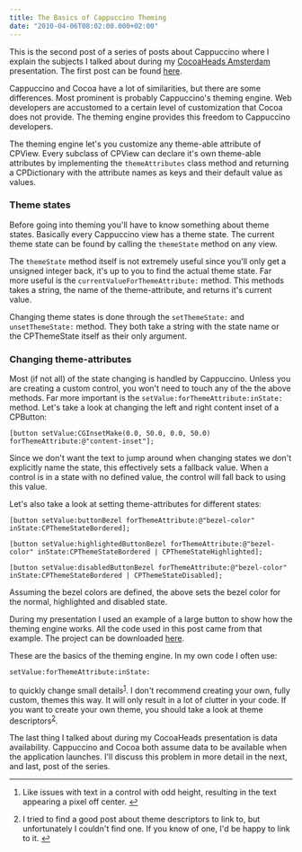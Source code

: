 ```yaml
---
title: The Basics of Cappuccino Theming
date: "2010-04-06T08:02:00.000+02:00"
---
```


<p>This is the second post of a series of posts about Cappuccino where I explain the subjects I talked about during my <a href="http://www.cocoaheads.nl">CocoaHeads Amsterdam</a> presentation. The first post can be found <a href="http://www.annema.me/blog/post/objective-j-explained-brtoll-free-bridges">here</a>.</p>
<p>Cappuccino and Cocoa have a lot of similarities, but there are some differences. Most prominent is probably Cappuccino's theming engine. Web developers are accustomed to a certain level of customization that Cocoa does not provide. The theming engine provides this freedom to Cappuccino developers. </p>
<p>The theming engine let's you customize any theme-able attribute of CPView. Every subclass of CPView can declare it's own theme-able attributes by implementing the <code>themeAttributes</code> class method and returning a CPDictionary with the attribute names as keys and their default value as values.</p>
<h3>Theme states</h3>
<p>Before going into theming you'll have to know something about theme states. Basically every Cappuccino view has a theme state. The current theme state can be found by calling the <code>themeState</code> method on any view.</p>
<p>The <code>themeState</code> method itself is not extremely useful since you'll only get a unsigned integer back, it's up to you to find the actual theme state. Far more useful is the <code>currentValueForThemeAttribute:</code> method. This methods takes a string, the name of the theme-attribute, and returns it's current value.</p>
<p>Changing theme states is done through the <code>setThemeState:</code> and <code>unsetThemeState:</code> method. They both take a string with the state name or the CPThemeState itself as their only argument.</p>
<h3>Changing theme-attributes</h3>
<p>Most (if not all) of the state changing is handled by Cappuccino. Unless you are creating a custom control, you won't need to touch any of the the above methods. Far more important is the <code>setValue:forThemeAttribute:inState:</code> method. Let's take a look at changing the left and right content inset of a CPButton:</p>

```objc
[button setValue:CGInsetMake(0.0, 50.0, 0.0, 50.0) forThemeAttribute:@"content-inset"];
```

<p>Since we don't want the text to jump around when changing states we don't explicitly name the state, this effectively sets a fallback value. When a control is in a state with no defined value, the control will fall back to using this value. </p>
<p>Let's also take a look at setting theme-attributes for different states:</p>

```objc
[button setValue:buttonBezel forThemeAttribute:@"bezel-color" inState:CPThemeStateBordered];

[button setValue:highlightedButtonBezel forThemeAttribute:@"bezel-color" inState:CPThemeStateBordered | CPThemeStateHighlighted];

[button setValue:disabledButtonBezel forThemeAttribute:@"bezel-color" inState:CPThemeStateBordered | CPThemeStateDisabled];
```

<p>Assuming the bezel colors are defined, the above sets the bezel color for the normal, highlighted and disabled state.</p>
<p>During my presentation I used an example of a large button to show how the theming engine works. All the code used in this post came from that example. The project can be downloaded <a href="http://dl.dropbox.com/u/3415875/Blog/Cappuccino%20Theming/Theming%20Cappuccino%20-%20The%20Basics.zip">here</a>.</p>
<p>These are the basics of the theming engine. In my own code I often use:</p>

```objc
setValue:forThemeAttribute:inState:
```

<p>to quickly change small details<sup id="fnref:1"><a href="#fn:1" rel="footnote">1</a></sup>. I don't recommend creating your own, fully custom, themes this way. It will only result in a lot of clutter in your code. If you want to create your own theme, you should take a look at theme descriptors<sup id="fnref:2"><a href="#fn:2" rel="footnote">2</a></sup>.</p>
<p>The last thing I talked about during my CocoaHeads presentation is data availability. Cappuccino and Cocoa both assume data to be available when the application launches. I'll discuss this problem in more detail in the next, and last, post of the series.</p>
<div class="footnote">
<hr>
<ol>
<li id="fn:1">
<p>Like issues with text in a control with odd height, resulting in the text appearing a pixel off center.&#160;<a href="#fnref:1" rev="footnote" title="Jump back to footnote 1 in the text">&#8617;</a></p>
</li>
<li id="fn:2">
<p>I tried to find a good post about theme descriptors to link to, but unfortunately I couldn't find one. If you know of one, I'd be happy to link to it.&#160;<a href="#fnref:2" rev="footnote" title="Jump back to footnote 2 in the text">&#8617;</a></p>
</li>
</ol>
</div>
